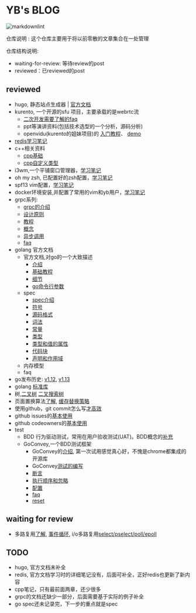 # YB's BLOG

![markdownlint](https://github.com/fight100year/yb-post/workflows/markdownlint-lint/badge.svg)

仓库说明 : 这个仓库主要用于将以前零散的文章集合在一处管理

仓库结构说明:

- waiting-for-review: 等待review的post
- reviewed：已reviewed的post

## reviewed

- hugo, 静态站点生成器 | [官方文档](/reviewed/hugo-office-doc.md)
- kurento, 一个开源的sfu 项目，主要承载的是webrtc流
  - [二次开发需要了解的faq](/reviewed/kurento-faq.md)
  - ppt等演讲资料(包括技术选型的一个分析，源码分析)
  - openvidu(kurento的姐妹项目)的
[入门教程](/reviewed/kurento-openvidu-office-doc-tutorials.md)、
[demo](/reviewed/kurento-openvidu-office-doc-demo.md)
- [redis学习笔记](/reviewed/redis-office-doc.md)
- c++相关资料
  - [cpp基础](/reviewed/cpp-basic.md)
  - [cpp自定义类型](/reviewed/cpp-type.md)
- i3wm,一个平铺窗口管理器，[学习笔记](/reviewed/i3wm-office-doc.md)
- oh my zsh, 已配置好的zsh配置，[学习笔记](/reviewed/oh-my-zsh.md)
- spf13 vim配置，[学习笔记](/reviewed/spf13-usage.md)
- docker环境安装,并配置了常用的vim和yb用户，[学习笔记](/reviewed/docker-install.md)
- grpc系列:
  - [grpc的介绍](/reviewed/grpc-introduce.md)
  - [设计原则](/reviewed/grpc-post.md)
  - [教程](/reviewed/grpc-tutorial.md)
  - [概念](/reviewed/grpc-concepts.md)
  - [异步调用](/reviewed/grpc-async.md)
  - [faq](/reviewed/grpc-faq.md)
- golang 官方文档
  - 官方文档,对go的一个大致描述
    - [介绍](/reviewed/golang-introduce.md)
    - [基础教程](/reviewed/golang-tour.md)
    - [细节](/reviewed/golang-details.md)
    - [go命令行参数](/reviewed/golang-cmd.md)
  - spec
    - [spec介绍](/reviewed/go-spec-introduce.md)
    - [符号](/reviewed/go-spec-notation.md)
    - [源码格式](/reviewed/go-spec-source-fmt.md)
    - [词法](/reviewed/go-spec-lexical.md)
    - [常量](/reviewed/go-spec-constants.md)
    - [类型](/reviewed/go-spec-types.md)
    - [类型和值的属性](/reviewed/go-spec-properties.md)
    - [代码块](/reviewed/go-spec-blocks.md)
    - [声明和作用域](/reviewed/go-spec-scope.md)
  - 内存模型
  - faq
- go发布历史:
[v1.12](/reviewed/go-history-v1.12.md),
[v1.13](/reviewed/go-history-v1.13.md)
- golang [标准库](/reviewed/go-pkg.md)
- 树,[二叉树](/reviewed/binary-tree.md)
[二叉搜索树](/reviewed/binary-search-tree.md)
- 页面置换算法[了解](/reviewed/page-replacement-algorithm.md),
[缓存替换策略](/reviewed/cache-replacement-policies.md)
- 使用github，git commit怎么写[才高效](/reviewed/github-commit.md)
- github issues的[基本使用](/reviewed/github-issue.md)
- github codeowners的[基本使用](/reviewed/github-codeowners.md)
- test
  - BDD 行为驱动测试，常用在用户验收测试(UAT)。BDD概念的[补充](/reviewed/test-bdd.md)
  - GoConvey,一个BDD测试框架
    - GoConvey的[介绍](/reviewed/goconvey-introduce.md),
第一次试用感觉真心好，不愧是chrome都集成的开源库
    - GoConvey[测试的编写](/reviewed/goconvey-composition.md)
    - [断言](/reviewed/goconvey-assert.md)
    - [执行顺序和忽略](/reviewed/goconvey-exec.md)
    - [配置](/reviewed/goconvey-profile.md)
    - [faq](/reviewed/goconvey-faq.md)
    - [reset](/reviewed/goconvey-reset.md)

## waiting for review

- 多路复用[了解](/waiting-for-review/multiplexing.md),
[事件循环](/waiting-for-review/event-loop.md),
i/o多路复用[select/pselect/poll/epoll](/waiting-for-review/multiplexing-network.md)

## TODO

- hugo, 官方文档未补全
- redis, 官方文档学习时的详细笔记没有，后面可补全，正好redis也更新了新内容
- cpp笔记，只有最前面两章，还少很多
- grpc的文档还缺少一部分，后面需要基于实际的例子补全
- go spec还未记录完，下一步的重点就是spec
